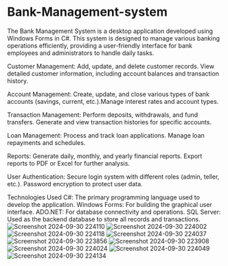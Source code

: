 # Bank-Management-system
The Bank Management System is a desktop application developed using Windows Forms in C#. This system is designed to manage various banking operations efficiently, providing a user-friendly interface for bank employees and administrators to handle daily tasks.

Customer Management:
Add, update, and delete customer records. View detailed customer information, including account balances and transaction history.

Account Management:
Create, update, and close various types of bank accounts (savings, current, etc.).Manage interest rates and account types.

Transaction Management:
Perform deposits, withdrawals, and fund transfers. Generate and view transaction histories for specific accounts.

Loan Management:
Process and track loan applications. Manage loan repayments and schedules.

Reports:
Generate daily, monthly, and yearly financial reports. Export reports to PDF or Excel for further analysis.

User Authentication:
Secure login system with different roles (admin, teller, etc.). Password encryption to protect user data.

Technologies Used C#: The primary programming language used to develop the application. 
Windows Forms: For building the graphical user interface. ADO.NET: For database connectivity and operations.
SQL Server: Used as the backend database to store all records and transactions.
![Screenshot 2024-09-30 224110](https://github.com/user-attachments/assets/6c73c40b-045d-465a-b03e-024978772dc1)
![Screenshot 2024-09-30 224002](https://github.com/user-attachments/assets/130e72ba-6c4c-4414-a749-df797b95b911)
![Screenshot 2024-09-30 224118](https://github.com/user-attachments/assets/fabc2f89-e493-4051-b384-3d4a58356702)
![Screenshot 2024-09-30 224037](https://github.com/user-attachments/assets/94d8e41b-f3d9-46a4-8c45-44832d2bb092)
![Screenshot 2024-09-30 223856](https://github.com/user-attachments/assets/c7893e53-9195-4b92-8a7a-5964115c53f6)
![Screenshot 2024-09-30 223908](https://github.com/user-attachments/assets/ecb2f3db-5b01-4858-9c0e-3ca1828c6593)
![Screenshot 2024-09-30 224024](https://github.com/user-attachments/assets/2feae7c8-b8ee-4fd9-ab7b-58b7a941e8bd)
![Screenshot 2024-09-30 224049](https://github.com/user-attachments/assets/2cdb91cf-1bee-4587-9968-e307a91c049e)
![Screenshot 2024-09-30 224134](https://github.com/user-attachments/assets/9a74cc20-9414-4a44-90f4-1770c47d9a9f)
